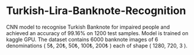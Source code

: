 # Turkish-Lira-Banknote-Recognition

CNN model to recognise Turkish Banknote for impaired people and achieved an accuracy of 99.16% on 1200 test samples. Model is
trained on kaggle GPU. The dataset contains 6000 banknote images of 6 denominations ( 5₺, 20₺, 50₺, 100₺, 200₺ ) each of shape
( 1280, 720, 3 ).
